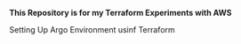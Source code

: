 **This Repository is for my Terraform Experiments with AWS**

Setting Up Argo Environment usinf Terraform
